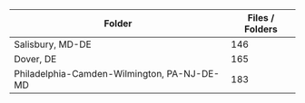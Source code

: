 | Folder                                      |   Files / Folders |
|---------------------------------------------|-------------------|
| Salisbury, MD-DE                            |               146 |
| Dover, DE                                   |               165 |
| Philadelphia-Camden-Wilmington, PA-NJ-DE-MD |               183 |